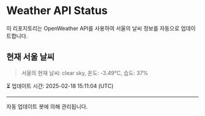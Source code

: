
# Weather API Status

이 리포지토리는 OpenWeather API를 사용하여 서울의 날씨 정보를 자동으로 업데이트합니다.

## 현재 서울 날씨
> 서울의 현재 날씨: clear sky, 온도: -3.49°C, 습도: 37%

⏳ 업데이트 시간: 2025-02-18 15:11:04 (UTC)

---
자동 업데이트 봇에 의해 관리됩니다.
